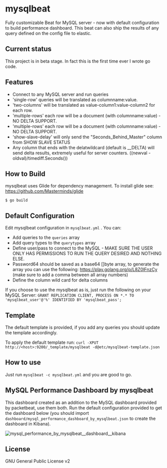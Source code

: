# mysqlbeat
Fully customizable Beat for MySQL server - now with default configuration to build performance dashboard.
This beat can also ship the results of any query defined on the config file to elastic.

## Current status
 This project is in beta stage. In fact this is the first time ever I wrote go code.

## Features

* Connect to any MySQL server and run queries
 * 'single-row' queries will be translated as columnname:value.
 * 'two-columns' will be translated as value-column1:value-column2 for each row.
 * 'multiple-rows' each row will be a document (with columnname:value) - NO DELTA SUPPORT.
 * 'multiple-rows' each row will be a document (with columnname:value) - NO DELTA SUPPORT.
 * 'show-slave-delay' will only send the "Seconds_Behind_Master" column from SHOW SLAVE STATUS
* Any column that ends with the delatwildcard (default is __DELTA) will send delta results, extremely useful for server counters.
  ((newval - oldval)/timediff.Seconds())
 
## How to Build

mysqlbeat uses Glide for dependency management. To install glide see: https://github.com/Masterminds/glide

```shell
$ go build
```

## Default Configuration

Edit mysqlbeat configuration in ```mysqlbeat.yml``` .
You can:
* Add queries to the `queries` array
* Add query types to the `querytypes` array
* Define user/pass to connect to the MySQL - MAKE SURE THE USER ONLY HAS PERMISSIONS TO RUN THE QUERY DESIRED AND NOTHING ELSE.
* Password64 should be saved as a base64 []byte array, to generate the array you can use the following: https://play.golang.org/p/L8Z0lFnzCy (make sure to add a comma between all array numbers)
* Define the column wild card for delta columns

If you choose to use the mysqlbeat as is, just run the following on your MySQL Server:
  `GRANT REPLICATION CLIENT, PROCESS ON *.* TO 'mysqlbeat_user'@'%' IDENTIFIED BY 'mysqlbeat_pass';`

## Template
 The default template is provided, if you add any queries you should update the template accordingly.
 
 To apply the default template run:
 	```curl -XPUT http://<host>:9200/_template/mysqlbeat -d@etc/mysqlbeat-template.json```

## How to use
Just run ```mysqlbeat -c mysqlbeat.yml``` and you are good to go.

## MySQL Performance Dashboard by mysqlbeat
This dashboard created as an addition to the MySQL dashboard provided by packetbeat, use them both.
Run the default configuration provided to get the dashboard below (you should import ```dashboard/mysql_performance_dashboard_by_mysqlbeat.json``` to create the dashboard in Kibana).

![mysql_performance_by_mysqlbeat__dashboard__kibana](https://cloud.githubusercontent.com/assets/2807536/14936629/3a3b88e8-0efa-11e6-87ef-eb864498d3ab.png)


## License
GNU General Public License v2
